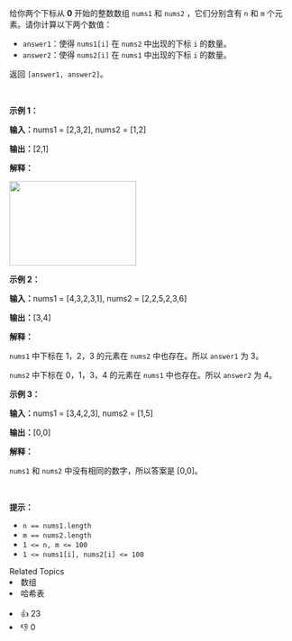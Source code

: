 <p>给你两个下标从 <strong>0</strong>&nbsp;开始的整数数组&nbsp;<code>nums1</code>&nbsp;和&nbsp;<code>nums2</code>&nbsp;，它们分别含有 <code>n</code>&nbsp;和 <code>m</code>&nbsp;个元素。请你计算以下两个数值：</p>

<ul> 
 <li><code>answer1</code>：使得&nbsp;<code>nums1[i]</code>&nbsp;在&nbsp;<code>nums2</code>&nbsp;中出现的下标&nbsp;<code>i</code>&nbsp;的数量。</li> 
 <li><code>answer2</code>：使得&nbsp;<code>nums2[i]</code>&nbsp;在&nbsp;<code>nums1</code>&nbsp;中出现的下标&nbsp;<code>i</code>&nbsp;的数量。</li> 
</ul>

<p>返回 <code>[answer1, answer2]</code>。</p>

<p>&nbsp;</p>

<p><strong class="example">示例 1：</strong></p>

<div class="example-block"> 
 <p><strong>输入：</strong><span class="example-io">nums1 = [2,3,2], nums2 = [1,2]</span></p> 
</div>

<p><strong>输出：</strong><span class="example-io">[2,1]</span></p>

<p><strong>解释：</strong></p>

<p><img src="https://assets.leetcode.com/uploads/2024/05/26/3488_find_common_elements_between_two_arrays-t1.gif" style="width: 225px; height: 150px;" /></p>

<p><strong class="example">示例 2：</strong></p>

<div class="example-block"> 
 <p><strong>输入：</strong><span class="example-io">nums1 = [4,3,2,3,1], nums2 = [2,2,5,2,3,6]</span></p> 
</div>

<p><strong>输出：</strong><span class="example-io">[3,4]</span></p>

<p><strong>解释：</strong></p>

<p><code>nums1</code>&nbsp;中下标在 1，2，3 的元素在&nbsp;<code>nums2</code>&nbsp;中也存在。所以&nbsp;<code>answer1</code>&nbsp;为&nbsp;3。</p>

<p><code>nums2</code>&nbsp;中下标在 0，1，3，4 的元素在&nbsp;<code>nums1</code>&nbsp;中也存在。所以&nbsp;<code>answer2</code>&nbsp;为 4。</p>

<p><strong class="example">示例 3：</strong></p>

<div class="example-block"> 
 <p><strong>输入：</strong><span class="example-io">nums1 = [3,4,2,3], nums2 = [1,5]</span></p> 
</div>

<p><strong>输出：</strong><span class="example-io">[0,0]</span></p>

<p><strong>解释：</strong></p>

<p><code>nums1</code>&nbsp;和&nbsp;<code>nums2</code>&nbsp;中没有相同的数字，所以答案是 [0,0]。</p>

<p>&nbsp;</p>

<p><strong>提示：</strong></p>

<ul> 
 <li><code>n == nums1.length</code></li> 
 <li><code>m == nums2.length</code></li> 
 <li><code>1 &lt;= n, m &lt;= 100</code></li> 
 <li><code>1 &lt;= nums1[i], nums2[i] &lt;= 100</code></li> 
</ul>

<div><div>Related Topics</div><div><li>数组</li><li>哈希表</li></div></div><br><div><li>👍 23</li><li>👎 0</li></div>